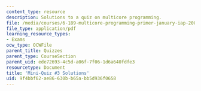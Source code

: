 ```yaml
---
content_type: resource
description: Solutions to a quiz on multicore programming.
file: /media/courses/6-189-multicore-programming-primer-january-iap-2007/9f4bbf62ae86630bb65abb5d936f0658_quiz3_soln.pdf
file_type: application/pdf
learning_resource_types:
- Exams
ocw_type: OCWFile
parent_title: Quizzes
parent_type: CourseSection
parent_uid: ede72693-4c5d-a06f-7f06-1d6a640fdfe3
resourcetype: Document
title: 'Mini-Quiz #3 Solutions'
uid: 9f4bbf62-ae86-630b-b65a-bb5d936f0658
---
```

